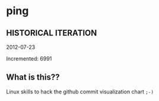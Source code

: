 # ping

## HISTORICAL ITERATION
2012-07-23

Incremented: 6991

## What is this?? 
Linux skills to hack the github commit visualization chart `;-)`
